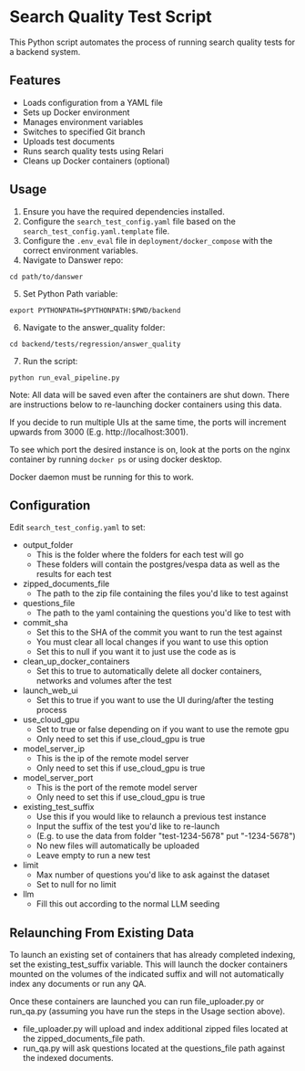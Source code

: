 # Search Quality Test Script

This Python script automates the process of running search quality tests for a backend system.

## Features

- Loads configuration from a YAML file
- Sets up Docker environment
- Manages environment variables
- Switches to specified Git branch
- Uploads test documents
- Runs search quality tests using Relari
- Cleans up Docker containers (optional)

## Usage

1. Ensure you have the required dependencies installed.
2. Configure the `search_test_config.yaml` file based on the `search_test_config.yaml.template` file.
3. Configure the `.env_eval` file in `deployment/docker_compose` with the correct environment variables.
4. Navigate to Danswer repo:
```
cd path/to/danswer
```
5. Set Python Path variable:
```
export PYTHONPATH=$PYTHONPATH:$PWD/backend
```
6. Navigate to the answer_quality folder:
```
cd backend/tests/regression/answer_quality
```
7. Run the script:
```
python run_eval_pipeline.py
```

Note: All data will be saved even after the containers are shut down. There are instructions below to re-launching docker containers using this data.

If you decide to run multiple UIs at the same time, the ports will increment upwards from 3000 (E.g. http://localhost:3001). 

To see which port the desired instance is on, look at the ports on the nginx container by running `docker ps` or using docker desktop.

Docker daemon must be running for this to work. 

## Configuration

Edit `search_test_config.yaml` to set:

- output_folder
    - This is the folder where the folders for each test will go 
    - These folders will contain the postgres/vespa data as well as the results for each test
- zipped_documents_file
    - The path to the zip file containing the files you'd like to test against
- questions_file
    - The path to the yaml containing the questions you'd like to test with 
- commit_sha
    - Set this to the SHA of the commit you want to run the test against
    - You must clear all local changes if you want to use this option
    - Set this to null if you want it to just use the code as is
- clean_up_docker_containers
    - Set this to true to automatically delete all docker containers, networks and volumes after the test
- launch_web_ui
    - Set this to true if you want to use the UI during/after the testing process
- use_cloud_gpu
    - Set to true or false depending on if you want to use the remote gpu
    - Only need to set this if use_cloud_gpu is true
- model_server_ip
    - This is the ip of the remote model server
    - Only need to set this if use_cloud_gpu is true   
- model_server_port
    - This is the port of the remote model server
    - Only need to set this if use_cloud_gpu is true
- existing_test_suffix
    - Use this if you would like to relaunch a previous test instance
    - Input the suffix of the test you'd like to re-launch 
    - (E.g. to use the data from folder "test-1234-5678" put "-1234-5678")
    - No new files will automatically be uploaded
    - Leave empty to run a new test
- limit
    - Max number of questions you'd like to ask against the dataset
    - Set to null for no limit
- llm
    - Fill this out according to the normal LLM seeding


## Relaunching From Existing Data

To launch an existing set of containers that has already completed indexing, set the existing_test_suffix variable. This will launch the docker containers mounted on the volumes of the indicated suffix and will not automatically index any documents or run any QA.

Once these containers are launched you can run file_uploader.py or run_qa.py (assuming you have run the steps in the Usage section above). 
- file_uploader.py will upload and index additional zipped files located at the zipped_documents_file path. 
- run_qa.py will ask questions located at the questions_file path against the indexed documents.

